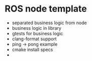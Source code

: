 ROS node template
=================
* separated business logic from node
* business logic in library
* gtests for business logic
* clang-format support
* ping -> pong example
* cmake install specs
* 